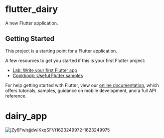 # flutter_dairy

A new Flutter application.

## Getting Started

This project is a starting point for a Flutter application.

A few resources to get you started if this is your first Flutter project:

- [Lab: Write your first Flutter app](https://flutter.dev/docs/get-started/codelab)
- [Cookbook: Useful Flutter samples](https://flutter.dev/docs/cookbook)

For help getting started with Flutter, view our
[online documentation](https://flutter.dev/docs), which offers tutorials,
samples, guidance on mobile development, and a full API reference.
# dairy_app
![jZy6FwlsjjdwIKxqSFVt1623249972-1623249975](https://user-images.githubusercontent.com/82754459/121377299-2f80d780-c97d-11eb-8d4d-ebc5e3a1fc29.gif)
